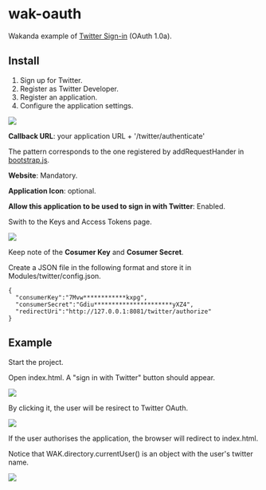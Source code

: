 wak-oauth
=========

Wakanda example of [Twitter Sign-in](https://dev.twitter.com/web/sign-in) (OAuth 1.0a).

Install
-------
1. Sign up for Twitter.
2. Register as Twitter Developer.
3. Register an application.
4. Configure the application settings.

![](https://github.com/miyako/wak-oauth/blob/master/images/1.png)

**Callback URL**: your application URL + '/twitter/authenticate'

The pattern corresponds to the one registered by addRequestHander in [bootstrap.js](https://github.com/miyako/wak-oauth/blob/master/SAMPLE/SAMPLE/bootstrap.js).

**Website**: Mandatory.

**Application Icon**: optional.

**Allow this application to be used to sign in with Twitter**: Enabled. 

Swith to the Keys and Access Tokens page.

![](https://github.com/miyako/wak-oauth/blob/master/images/2.png)

Keep note of the **Cosumer Key** and **Cosumer Secret**.

Create a JSON file in the following format and store it in Modules/twitter/config.json.

```JS
{
  "consumerKey":"7Mvw************kxpg",
  "consumerSecret":"Gdiu**********************yXZ4",
  "redirectUri":"http://127.0.0.1:8081/twitter/authorize"
}
```
Example
-------
Start the project.

Open index.html. A "sign in with Twitter" button should appear.

![](https://github.com/miyako/wak-oauth/blob/master/images/3.png)

By clicking it, the user will be resirect to Twitter OAuth.

![](https://github.com/miyako/wak-oauth/blob/master/images/4.png)

If the user authorises the application, the browser will redirect to index.html.

Notice that WAK.directory.currentUser() is an object with the user's twitter name.

![](https://github.com/miyako/wak-oauth/blob/master/images/5.png)

